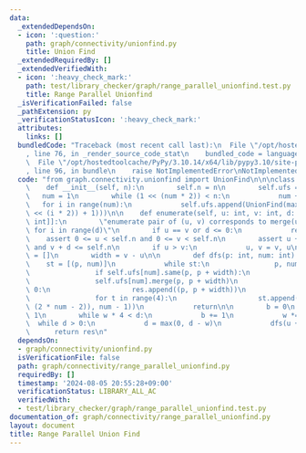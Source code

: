```yaml
---
data:
  _extendedDependsOn:
  - icon: ':question:'
    path: graph/connectivity/unionfind.py
    title: Union Find
  _extendedRequiredBy: []
  _extendedVerifiedWith:
  - icon: ':heavy_check_mark:'
    path: test/library_checker/graph/range_parallel_unionfind.test.py
    title: Range Parallel Unionfind
  _isVerificationFailed: false
  _pathExtension: py
  _verificationStatusIcon: ':heavy_check_mark:'
  attributes:
    links: []
  bundledCode: "Traceback (most recent call last):\n  File \"/opt/hostedtoolcache/PyPy/3.10.14/x64/lib/pypy3.10/site-packages/onlinejudge_verify/documentation/build.py\"\
    , line 76, in _render_source_code_stat\n    bundled_code = language.bundle(\n\
    \  File \"/opt/hostedtoolcache/PyPy/3.10.14/x64/lib/pypy3.10/site-packages/onlinejudge_verify/languages/python.py\"\
    , line 96, in bundle\n    raise NotImplementedError\nNotImplementedError\n"
  code: "from graph.connectivity.unionfind import UnionFind\n\n\nclass RangeParallelUnionFind:\n\
    \    def __init__(self, n):\n        self.n = n\n        self.ufs = []\n     \
    \   num = 1\n        while (1 << (num * 2)) < n:\n            num += 1\n     \
    \   for i in range(num):\n            self.ufs.append(UnionFind(max(1, n - (1\
    \ << (i * 2)) + 1)))\n\n    def enumerate(self, u: int, v: int, d: int) -> list[tuple[int,\
    \ int]]:\n        \"enumerate pair of (u, v) corresponds to merge(u + i, v + i)\
    \ for i in range(d)\"\n        if u == v or d <= 0:\n            return\n    \
    \    assert 0 <= u < self.n and 0 <= v < self.n\n        assert u + d <= self.n\
    \ and v + d <= self.n\n        if u > v:\n            u, v = v, u\n        res\
    \ = []\n        width = v - u\n\n        def dfs(p: int, num: int):\n        \
    \    st = [(p, num)]\n            while st:\n                p, num = st.pop()\n\
    \                if self.ufs[num].same(p, p + width):\n                    continue\n\
    \                self.ufs[num].merge(p, p + width)\n                if num ==\
    \ 0:\n                    res.append((p, p + width))\n                    continue\n\
    \                for t in range(4):\n                    st.append((p + (t <<\
    \ (2 * num - 2)), num - 1))\n            return\n\n        b = 0\n        w =\
    \ 1\n        while w * 4 < d:\n            b += 1\n            w *= 4\n      \
    \  while d > 0:\n            d = max(0, d - w)\n            dfs(u + d, b)\n  \
    \      return res\n"
  dependsOn:
  - graph/connectivity/unionfind.py
  isVerificationFile: false
  path: graph/connectivity/range_parallel_unionfind.py
  requiredBy: []
  timestamp: '2024-08-05 20:55:28+09:00'
  verificationStatus: LIBRARY_ALL_AC
  verifiedWith:
  - test/library_checker/graph/range_parallel_unionfind.test.py
documentation_of: graph/connectivity/range_parallel_unionfind.py
layout: document
title: Range Parallel Union Find
---
```

